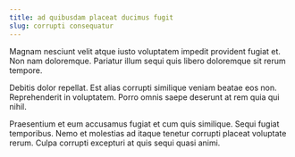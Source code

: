 ```yaml
---
title: ad quibusdam placeat ducimus fugit
slug: corrupti consequatur
---
```


Magnam nesciunt velit atque iusto voluptatem impedit provident fugiat et. Non nam doloremque. Pariatur illum sequi quis libero doloremque sit rerum tempore.

Debitis dolor repellat. Est alias corrupti similique veniam beatae eos non. Reprehenderit in voluptatem. Porro omnis saepe deserunt at rem quia qui nihil.

Praesentium et eum accusamus fugiat et cum quis similique. Sequi fugiat temporibus. Nemo et molestias ad itaque tenetur corrupti placeat voluptate rerum. Culpa corrupti excepturi at quis sequi quasi animi.
